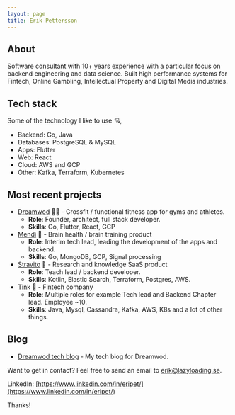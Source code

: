 ```yaml
---
layout: page
title: Erik Pettersson
---
```


## About 

Software consultant with 10+ years experience with a particular focus on backend
engineering and data science. Built high performance systems for Fintech, Online Gambling, Intellectual Property and Digital Media industries.

## Tech stack 

Some of the technology I like to use 💘,

* Backend: Go, Java
* Databases: PostgreSQL & MySQL
* Apps: Flutter
* Web: React
* Cloud: AWS and GCP
* Other: Kafka, Terraform, Kubernetes

## Most recent projects
* [Dreamwod](https://www.dreamwod.app) 🏋️‍♂️ - Crossfit / functional fitness app for gyms and athletes.
  * **Role**: Founder, architect, full stack developer. 
  * **Skills**: Go, Flutter, React, GCP    
* [Mendi](https://www.mendi.io) 🧠  - Brain health / brain training product
  * **Role**: Interim tech lead, leading the development of the apps and backend. 
  * **Skills**: Go, MongoDB, GCP, Signal processing    
* [Stravito](https://www.stravito.com) 🔎 - Research and knowledge SaaS product
  * **Role**: Teach lead / backend developer. 
  * **Skills**: Kotlin, Elastic Search, Terraform, Postgres, AWS. 
* [Tink](https://www.tink.com) 💸 - Fintech company
  * **Role**: Multiple roles for example Tech lead and Backend Chapter lead. Employee ~10.     
  * **Skills**: Java, Mysql, Cassandra, Kafka, AWS, K8s and a lot of other things.   

## Blog
* [Dreamwod tech blog](https://medium.com/dreamwod-tech) - My tech blog for Dreamwod. 

Want to get in contact? Feel free to send an email to [erik@lazyloading.se](mailto:erik@lazyloading.se). 

LinkedIn: [https://www.linkedin.com/in/eripet/](https://www.linkedin.com/in/eripet/) 

Thanks!

